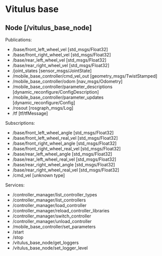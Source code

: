 # Vitulus base

## Node [/vitulus_base_node]


Publications: 

 * /base/front_left_wheel_vel [std_msgs/Float32]
 * /base/front_right_wheel_vel [std_msgs/Float32]
 * /base/rear_left_wheel_vel [std_msgs/Float32]
 * /base/rear_right_wheel_vel [std_msgs/Float32]
 * /joint_states [sensor_msgs/JointState]
 * /mobile_base_controller/cmd_vel_out [geometry_msgs/TwistStamped]
 * /mobile_base_controller/odom [nav_msgs/Odometry]
 * /mobile_base_controller/parameter_descriptions [dynamic_reconfigure/ConfigDescription]
 * /mobile_base_controller/parameter_updates [dynamic_reconfigure/Config]
 * /rosout [rosgraph_msgs/Log]
 * /tf [tf/tfMessage]


Subscriptions: 

 * /base/front_left_wheel_angle [std_msgs/Float32]
 * /base/front_left_wheel_real_vel [std_msgs/Float32]
 * /base/front_right_wheel_angle [std_msgs/Float32]
 * /base/front_right_wheel_real_vel [std_msgs/Float32]
 * /base/rear_left_wheel_angle [std_msgs/Float32]
 * /base/rear_left_wheel_real_vel [std_msgs/Float32]
 * /base/rear_right_wheel_angle [std_msgs/Float32]
 * /base/rear_right_wheel_real_vel [std_msgs/Float32]
 * /cmd_vel [unknown type]


Services: 

 * /controller_manager/list_controller_types
 * /controller_manager/list_controllers
 * /controller_manager/load_controller
 * /controller_manager/reload_controller_libraries
 * /controller_manager/switch_controller
 * /controller_manager/unload_controller
 * /mobile_base_controller/set_parameters
 * /start
 * /stop
 * /vitulus_base_node/get_loggers
 * /vitulus_base_node/set_logger_level

 

